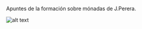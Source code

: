 Apuntes de la formación sobre mónadas de J.Perera.


![alt text](https://github.com/pascualmg/Monad/blob/master/maybe.png?raw=true )